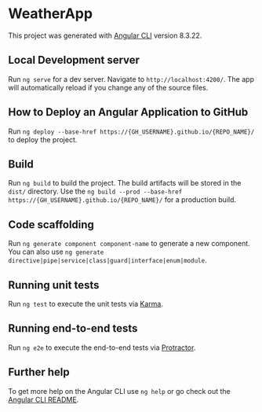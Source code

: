 # WeatherApp

This project was generated with [Angular CLI](https://github.com/angular/angular-cli) version 8.3.22.

## Local Development server

Run `ng serve` for a dev server. Navigate to `http://localhost:4200/`. The app will automatically reload if you change any of the source files.

## How to Deploy an Angular Application to GitHub

Run `ng deploy --base-href https://{GH_USERNAME}.github.io/{REPO_NAME}/` to deploy the project.

## Build

Run `ng build` to build the project. The build artifacts will be stored in the `dist/` directory. Use the `ng build --prod --base-href https://{GH_USERNAME}.github.io/{REPO_NAME}/` for a production build.

## Code scaffolding

Run `ng generate component component-name` to generate a new component. You can also use `ng generate directive|pipe|service|class|guard|interface|enum|module`.

## Running unit tests

Run `ng test` to execute the unit tests via [Karma](https://karma-runner.github.io).

## Running end-to-end tests

Run `ng e2e` to execute the end-to-end tests via [Protractor](http://www.protractortest.org/).

## Further help

To get more help on the Angular CLI use `ng help` or go check out the [Angular CLI README](https://github.com/angular/angular-cli/blob/master/README.md).
